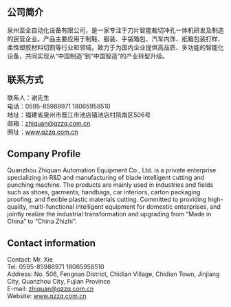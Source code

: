 ## 公司简介
泉州至全自动化设备有限公司，是一家专注于刀片智能裁切冲孔一体机研发及制造的民营企业。产品主要应用于制鞋、服装、手袋箱包、汽车内饰、纸箱包装打样、柔性塑胶材料切割等行业和领域。致力于为国内企业提供高品质、多功能的智能化设备，共同实现从“中国制造”到“中国智造”的产业转型升级。
## 联系方式
联系人：谢先生  
电话：0595-85988971 18065958510  
地址：福建省泉州市晋江市池店镇池店村凤南区506号  
邮箱：zhiquan@qzzq.com.cn  
网址：www.qzzq.com.cn  

## Company Profile  
Quanzhou Zhiquan Automation Equipment Co., Ltd. is a private enterprise specializing in R&D and manufacturing of blade intelligent cutting and punching machine. The products are mainly used in industries and fields such as shoes, garments, handbags, car interiors, carton packaging proofing, and flexible plastic materials cutting. Committed to providing high-quality, multi-functional intelligent equipment for domestic enterprises, and jointly realize the industrial transformation and upgrading from “Made in China” to “China Zhizhi”.
## Contact information
Contact: Mr. Xie  
Tel: 0595-85988971 18065958510  
Address: No. 506, Fengnan District, Chidian Village, Chidian Town, Jinjiang City, Quanzhou City, Fujian Province  
E-mail: zhiquan@qzzq.com.cn  
Website: www.qzzq.com.cn  
